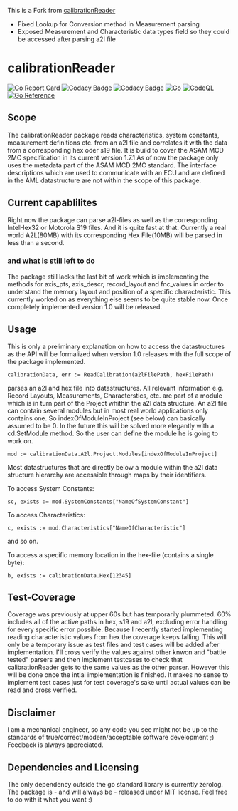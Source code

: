 This is a Fork from [calibrationReader](https://github.com/asap2Go/calibrationReader)

  - Fixed Lookup for Conversion method in Measurement parsing
  - Exposed Measurement and Characteristic data types field so they could be accessed after parsing a2l file

# calibrationReader
[![Go Report Card](https://goreportcard.com/badge/github.com/JustinasPuzas/calibrationReader)](https://goreportcard.com/report/github.com/JustinasPuzas/calibrationReader)  [![Codacy Badge](https://app.codacy.com/project/badge/Grade/e19560faf3484ccb88922ad3548b19ad)](https://www.codacy.com/gh/asap2Go/calibrationReader/dashboard?utm_source=github.com&amp;utm_medium=referral&amp;utm_content=asap2Go/calibrationReader&amp;utm_campaign=Badge_Grade) [![Codacy Badge](https://app.codacy.com/project/badge/Coverage/e19560faf3484ccb88922ad3548b19ad)](https://www.codacy.com/gh/asap2Go/calibrationReader/dashboard?utm_source=github.com&utm_medium=referral&utm_content=asap2Go/calibrationReader&utm_campaign=Badge_Coverage) [![Go](https://github.com/JustinasPuzas/calibrationReader/actions/workflows/go-build-test-and-license.yml/badge.svg)](https://github.com/JustinasPuzas/calibrationReader/actions/workflows/go-build-test-and-license.yml) [![CodeQL](https://github.com/JustinasPuzas/calibrationReader/actions/workflows/codeql-analysis.yml/badge.svg)](https://github.com/JustinasPuzas/calibrationReader/actions/workflows/codeql-analysis.yml) [![Go Reference](https://pkg.go.dev/badge/github.com/asap2Go/calibrationReader.svg)](https://pkg.go.dev/github.com/JustinasPuzas/calibrationReader)
## Scope
 The calibrationReader package reads characteristics, system constants, measurement definitions etc. 
 from an a2l file and correlates it with the data from a corresponding hex oder s19 file. 
 It is build to cover the ASAM MCD 2MC specification in its current version 1.7.1
 As of now the package only uses the metadata part of the ASAM MCD 2MC standard. 
 The interface descriptions which are used to communicate with an ECU 
 and are defined in the AML datastructure are not within the scope of this package.

## Current capablilites
 Right now the package can parse a2l-files as well as the corresponding IntelHex32 or Motorola S19 files. 
 And it is quite fast at that. Currently a real world A2L(80MB) with its corresponding Hex File(10MB) will be parsed in less than a second.
### and what is still left to do
 The package still lacks the last bit of work which is implementing the methods for axis_pts, axis_descr, record_layout and fnc_values 
 in order to understand the memory layout and position of a specific characteristic.
 This currently worked on as everything else seems to be quite stable now.
 Once completely implemented version 1.0 will be released.
 
##  Usage
 This is only a preliminary explanation on how to access the datastructures 
 as the API will be formalized when version 1.0 releases with the full scope of the package implemented.

 `calibrationData, err := ReadCalibration(a2lFilePath, hexFilePath)`

 parses an a2l and hex file into datastructures.
 All relevant information e.g. Record Layouts, Measurements, Characterstics, etc. 
 are part of a module which is in turn part of the Project whithin the a2l data structure.
 An a2l file can contain several modules but in most real world applications only contains one. 
 So indexOfModuleInProject (see below) can basically assumed to be 0.
 In the future this will be solved more elegantly with a cd.SetModule method. 
 So the user can define the module he is going to work on.

 `mod := calibrationData.A2l.Project.Modules[indexOfModuleInProject]`

 Most datastructures that are directly below a module 
 within the a2l data structure hierarchy are accessible through maps by their identifiers.

 To access System Constants:

 `sc, exists := mod.SystemConstants["NameOfSystemConstant"]`

 To access Characteristics:

 `c, exists := mod.Characteristics["NameOfCharacteristic"]`

 and so on. 

 To access a specific memory location in the hex-file (contains a single byte):

 `b, exists := calibrationData.Hex[12345]`
 
##  Test-Coverage
Coverage was previously at upper 60s but has temporarily plummeted.
60% includes all of the active paths in hex, s19 and a2l, 
excluding error handling for every specific error possible.
Because I recently started implementing reading characteristic values from hex the coverage keeps falling.
This will only be a temporary issue as test files and test cases will be added after implementation.
I'll cross verify the values against other knwon and "battle tested" parsers and 
then implement testcases to check that calibrationReader gets to the same values as the other parser.
However this will be done once the intial implementation is finished.
It makes no sense to implement test cases just for test coverage's sake 
until actual values can be read and cross verified.

 
##  Disclaimer
 I am a mechanical engineer, so any code you see might not be up to the standards of true/correct/modern/acceptable software development ;)
 Feedback is always appreciated.

## Dependencies and Licensing
 The only dependency outside the go standard library is currently zerolog.
 The package is - and will always be - released under MIT license.
 Feel free to do with it what you want :)
